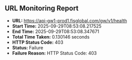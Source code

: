 ## URL Monitoring Report

- **URL:** https://api-gw1-prod1.fisglobal.com/gw/v1/health
- **Start Time:** 2025-09-29T08:53:08.217525
- **End Time:** 2025-09-29T08:53:08.347671
- **Total Time Taken:** 0.130146 seconds
- **HTTP Status Code:** 403
- **Status:** Failure
- **Failure Reason:** HTTP Status Code: 403
